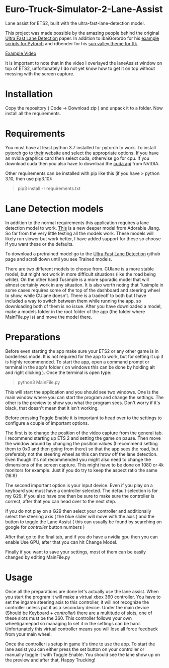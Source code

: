 # Euro-Truck-Simulator-2-Lane-Assist
Lane assist for ETS2, built with the ultra-fast-lane-detection model.

This project was made possible by the amazing people behind the original [Ultra Fast Lane Detection](https://github.com/cfzd/Ultra-Fast-Lane-Detection) paper.
In addition to ibaiGorordo for his [example scripts for Pytorch](https://github.com/ibaiGorordo/Ultrafast-Lane-Detection-Inference-Pytorch-) and rdbender for his  [sun valley theme for ttk](https://github.com/rdbende/Sun-Valley-ttk-theme).

[Example Video](https://youtu.be/oHBFTHrOqCU)


It is important to note that in the video I overlayed the laneAssist window on top of ETS2, unfortunately I do not yet know how to get it on top without messing with the screen capture.

# Installation
Copy the repository ( Code -> Download zip ) and unpack it to a folder. Now install all the requirements.

# Requirements
You must have at least python 3.7 installed for pytorch to work.
To install pytorch go to [their](https://pytorch.org/get-started/locally/) website and select the appropriate options.
If you have an nvidia graphics card then select cuda, otherwise go for cpu. If you download cuda then you also have to download the [cuda api](https://developer.nvidia.com/cuda-downloads) from NVIDIA.


Other requirements can be installed with pip like this (if you have > python 3.10, then use pip3.10):
> pip3 install -r requirements.txt

# Lane Detection models
In addition to the normal requirements this application requires a lane detection model to work.
[This](https://github.com/cfzd/Ultra-Fast-Lane-Detection/issues/270) is a new deeper model from Adorable Jiang. So far from the very little testing all the models work. These models will likely run slower but work better, I have added support for these so choose if you want these or the defaults.


To download a pretrained model go to the [Ultra Fast Lane Detection](https://github.com/cfzd/Ultra-Fast-Lane-Detection) github page and scroll down until you see Trained models.

There are two different models to choose from. CUlane is a more stable model, but might not work in more difficult situations (like the road being white). On the other hand Tusimple is a more sporadic model that will almost certainly work in any situation. It is also worth noting that Tusimple in some cases requires some of the top of the dashboard and steering wheel to show, while CUlane doesn't. There is a tradeoff to both but I have included a way to switch between them while running the app, so downloading both of them is no issue.
After you have downloaded a model, make a models folder in the root folder of the app (the folder where MainFile.py is) and move the model there.

# Preparations
Before even starting the app make sure your ETS2 or any other game is in borderless mode. It is not required for the app to work, but for setting it up it is highly recommended. To start the app, open a command prompt or terminal in the app's folder ( on windows this can be done by holding alt and right clicking ). Once the terminal is open type:
> python3 MainFile.py

This will start the application and you should see two windows. One is the main window where you can start the program and change the settings. The other is the preview to show you what the program sees. Don't worry if it's black, that doesn't mean that it isn't working.

Before pressing Toggle Enable it is important to head over to the settings to configure a couple of important options.

The first is to change the position of the video capture from the general tab. I recommend starting up ETS 2 and setting the game on pause. Then move the window around by changing the position values (I recommend setting them to 0x0 and then going from there) so that the app sees the road, but preferably not the steering wheel as this can throw off the lane detection. Even though it's not recommended you might also need to change the dimensions of the screen capture. This might have to be done on 1080 or 4k monitors for example. Just if you do try to keep the aspect ratio the same (16:9)

The second important option is your input device. Even if you play on a keyboard you must have a controller selected. The default selection is for my G29. If you also have one then be sure to make sure the controller is correct, after that you can head over to the next step. 

If you do not play on a G29 then select your controller and additionally select the steering axis ( the blue slider will move with the axis ) and the button to toggle the Lane Assist ( this can usually be found by searching on google for *controller* button numbers )

After that go to the final tab, and if you do have a nvidia gpu then you can enable Use GPU, after that you can hit Change Model.

Finally if you want to save your settings, most of them can be easily changed by editing MainFile.py

# Usage
Once all the preparations are done let's actually use the lane assist. When you start the program it will make a virtual xbox 360 controller. You have to set the ingame steering axis to this controller, it will not recognize the controller unless put it as a secondary device. Under the main device (Should be Keyboard + *controller*) there are a multitude of slots, one of these slots must be the 360. This controller follows your own wheel/gamepad so managing to set it in the settings can be hard. Unfortunately this virtual controller means you will lose all force feedback from your main wheel. 

Once the controller is setup in game it's time to use the app. To start the lane assist you can either press the set button on your controller or manually toggle it with Toggle Enable. You should see the lane show up on the preview and after that, Happy Trucking!
